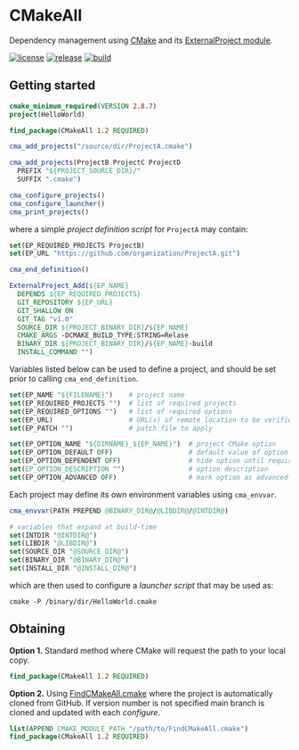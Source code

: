 # CMakeAll

Dependency management using [CMake](https://cmake.org) and its [ExternalProject module](https://cmake.org/cmake/help/latest/module/ExternalProject.html).

[![license](https://img.shields.io/github/license/auneri/CMakeAll.svg)](https://github.com/auneri/CMakeAll/blob/main/LICENSE.md)
[![release](https://img.shields.io/github/release/auneri/CMakeAll.svg)](https://github.com/auneri/CMakeAll/releases)
[![build](https://img.shields.io/github/workflow/status/auneri/CMakeAll/cmakeall)](https://github.com/auneri/CMakeAll/actions)

## Getting started

```cmake
cmake_minimum_required(VERSION 2.8.7)
project(HelloWorld)

find_package(CMakeAll 1.2 REQUIRED)

cma_add_projects("/source/dir/ProjectA.cmake")

cma_add_projects(ProjectB ProjectC ProjectD
  PREFIX "${PROJECT_SOURCE_DIR}/"
  SUFFIX ".cmake")

cma_configure_projects()
cma_configure_launcher()
cma_print_projects()
```

where a simple *project definition script* for `ProjectA` may contain:

```cmake
set(EP_REQUIRED_PROJECTS ProjectB)
set(EP_URL "https://github.com/organization/ProjectA.git")

cma_end_definition()

ExternalProject_Add(${EP_NAME}
  DEPENDS ${EP_REQUIRED_PROJECTS}
  GIT_REPOSITORY ${EP_URL}
  GIT_SHALLOW ON
  GIT_TAG "v1.0"
  SOURCE_DIR ${PROJECT_BINARY_DIR}/${EP_NAME}
  CMAKE_ARGS -DCMAKE_BUILD_TYPE:STRING=Relase
  BINARY_DIR ${PROJECT_BINARY_DIR}/${EP_NAME}-build
  INSTALL_COMMAND "")
```

Variables listed below can be used to define a project, and should be set prior to calling `cma_end_definition`.

```cmake
set(EP_NAME "${FILENAME}")    # project name
set(EP_REQUIRED_PROJECTS "")  # list of required projects
set(EP_REQUIRED_OPTIONS "")   # list of required options
set(EP_URL)                   # URL(s) of remote location to be verified
set(EP_PATCH "")              # patch file to apply

set(EP_OPTION_NAME "${DIRNAME}_${EP_NAME}")  # project CMake option
set(EP_OPTION_DEFAULT OFF)                   # default value of option
set(EP_OPTION_DEPENDENT OFF)                 # hide option until requirements are met
set(EP_OPTION_DESCRIPTION "")                # option description
set(EP_OPTION_ADVANCED OFF)                  # mark option as advanced
```

Each project may define its own environment variables using `cma_envvar`.

```cmake
cma_envvar(PATH PREPEND @BINARY_DIR@/@LIBDIR@/@INTDIR@)

# variables that expand at build-time
set(INTDIR "@INTDIR@")
set(LIBDIR "@LIBDIR@")
set(SOURCE_DIR "@SOURCE_DIR@")
set(BINARY_DIR "@BINARY_DIR@")
set(INSTALL_DIR "@INSTALL_DIR@")
```

which are then used to configure a *launcher script* that may be used as:

```shell
cmake -P /binary/dir/HelloWorld.cmake
```

## Obtaining

**Option 1.** Standard method where CMake will request the path to your local copy.

```cmake
find_package(CMakeAll 1.2 REQUIRED)
```

**Option 2.** Using [FindCMakeAll.cmake](https://github.com/auneri/CMakeAll/blob/v1.2/CMake/FindCMakeAll.cmake) where the project is automatically cloned from GitHub. If version number is not specified main branch is cloned and updated with each *configure*.

```cmake
list(APPEND CMAKE_MODULE_PATH "/path/to/FindCMakeAll.cmake")
find_package(CMakeAll 1.2 REQUIRED)
```

